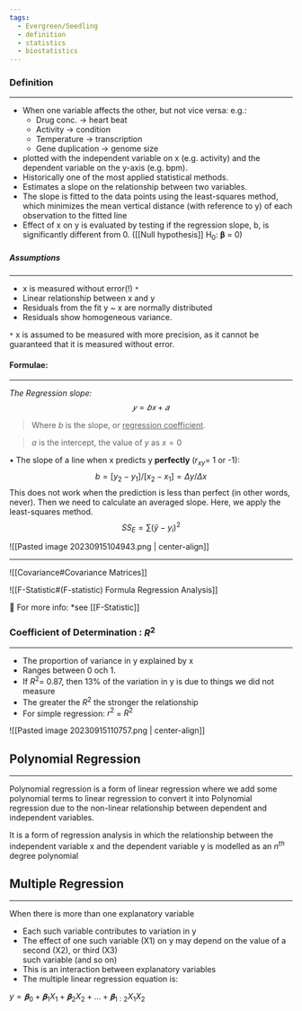 ```yaml
---
tags:
  - Evergreen/Seedling
  - definition
  - statistics
  - biostatistics
---
```


### Definition
___
- When one variable affects the other, but not vice versa:
	e.g.:
	-  Drug conc. → heart beat
	-  Activity → condition
	- Temperature → transcription
	-  Gene duplication → genome size
- plotted with the independent variable on x (e.g. activity) and the dependent variable on the y-axis (e.g. bpm).
-  Historically one of the most applied statistical methods.
- Estimates a slope on the relationship between two variables.
- The slope is fitted to the data points using the least-squares
method, which minimizes the mean vertical distance (with
reference to y) of each observation to the fitted line
- Effect of x on y is evaluated by testing if the regression slope, b,
is significantly different from 0. ([[Null hypothesis]] H<sub>0</sub>: 𝛃 = 0)

##### Assumptions
___
- x is measured without error(!) `*`
- Linear relationship between x and y
- Residuals from the fit y ~ x are normally distributed
-  Residuals show homogeneous variance.

`*` x is assumed to be measured with more precision, as it cannot be guaranteed that it is measured without error.

#### Formulae:
___
*The Regression slope:*
$$𝑦 = 𝑏𝑥 + 𝑎$$
> Where $b$ is the slope, or <u>regression coefficient</u>.

> $a$ is the intercept, the value of $y$ as $x=0$


• The slope of a line when x predicts y **perfectly** ($r_{xy}$= 1 or -1):
$$b = [y_2 - y_1] / [x_2 - x_1] = Δy / Δx$$
	This does not work when the prediction is less than perfect (in other words, never). Then we need to calculate an averaged slope. Here, we apply the least-squares method.
	$$
	SS_E = \sum{(\hat{y}-y_i)^2}
	$$


![[Pasted image 20230915104943.png | center-align]]

___


![[Covariance#Covariance Matrices]]


![[F-Statistic#(F-statistic) Formula Regression Analysis]]


📕 For more info: *see [[F-Statistic]]



### Coefficient of Determination : $R^2$
___
- The proportion of variance in y explained by x  
- Ranges between 0 och 1.  
- If $R^2$= 0.87, then 13% of the variation in y is due to things we did not measure  
- The greater the $R^2$ the stronger the relationship  
- For simple regression: $r^2$ = $R^2$ 

![[Pasted image 20230915110757.png | center-align]]


## Polynomial Regression
___
Polynomial regression is a form of linear regression where we add some polynomial terms to linear regression to convert it into Polynomial regression due to the non-linear relationship between dependent and independent variables. 

It is a form of regression analysis in which the relationship between the independent variable x and the dependent variable y is modelled as an $n^{th}$ degree polynomial

## Multiple Regression
___
When there is more than one explanatory variable  
- Each such variable contributes to variation in y  
- The effect of one such variable (X1) on y may depend on the value of a second (X2), or third (X3)  
such variable (and so on)  
- This is an interaction between explanatory variables  
- The multiple linear regression equation is:  

$y = 𝛃_0 + 𝛃_1X_1 + 𝛃_2X_2 + ... + 𝛃_{1:2}X_1X_2$


















